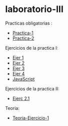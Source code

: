 # laboratorio-III

Practicas obligatorias :
  - [Practica-1](https://github.com/AgusRey04/laboratorio-III/tree/mapCodingChallenge)
  - [Practica-2](https://github.com/AgusRey04/laboratorio-III/tree/Ejercicio-2.1/Practica-2)

Ejercicios de la practica I:

  - [Ejer 1](https://github.com/AgusRey04/laboratorio-III/tree/Ejercicios/Practica-1)
  - [Ejer 2](https://github.com/AgusRey04/laboratorio-III/tree/Ejercicio-2)
  - [Ejer 3](https://github.com/AgusRey04/laboratorio-III/tree/Ejercicio-3)
  - [Ejer 4](https://github.com/AgusRey04/laboratorio-III/tree/Ejercicio-4)
  - [JavaScript](https://github.com/AgusRey04/laboratorio-III/tree/Js/Practica-1/JavasScript)

Ejercicios de la practica II:
  - [Ejerc 2.1](https://github.com/AgusRey04/laboratorio-III/tree/Ejercicio-2.1/Practica-2)

Teoria:
  - [Teoria-Ejercicio-1](https://github.com/AgusRey04/laboratorio-III/tree/Teoria/teoria-1)
  

